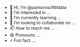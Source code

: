 - 👋 Hi, I’m @pamoroscNttdata
- 👀 I’m interested in ...
- 🌱 I’m currently learning ...
- 💞️ I’m looking to collaborate on ...
- 📫 How to reach me ...
- 😄 Pronouns: ...
- ⚡ Fun fact: ...

<!---
pamoroscNttdata/pamoroscNttdata is a ✨ special ✨ repository because its `README.md` (this file) appears on your GitHub profile.
You can click the Preview link to take a look at your changes.
--->
